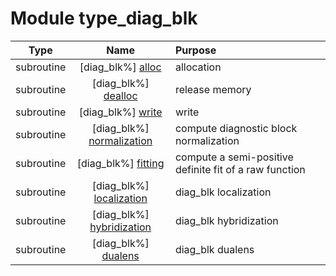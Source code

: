 # Module type_diag_blk

| Type | Name | Purpose |
| :--: | :--: | :---------- |
| subroutine | [diag_blk%] [alloc](https://github.com/benjaminmenetrier/bump/tree/master/src/type_diag_blk.F90#L62) | allocation |
| subroutine | [diag_blk%] [dealloc](https://github.com/benjaminmenetrier/bump/tree/master/src/type_diag_blk.F90#L142) | release memory |
| subroutine | [diag_blk%] [write](https://github.com/benjaminmenetrier/bump/tree/master/src/type_diag_blk.F90#L165) | write |
| subroutine | [diag_blk%] [normalization](https://github.com/benjaminmenetrier/bump/tree/master/src/type_diag_blk.F90#L341) | compute diagnostic block normalization |
| subroutine | [diag_blk%] [fitting](https://github.com/benjaminmenetrier/bump/tree/master/src/type_diag_blk.F90#L408) | compute a semi-positive definite fit of a raw function |
| subroutine | [diag_blk%] [localization](https://github.com/benjaminmenetrier/bump/tree/master/src/type_diag_blk.F90#L669) | diag_blk localization |
| subroutine | [diag_blk%] [hybridization](https://github.com/benjaminmenetrier/bump/tree/master/src/type_diag_blk.F90#L714) | diag_blk hybridization |
| subroutine | [diag_blk%] [dualens](https://github.com/benjaminmenetrier/bump/tree/master/src/type_diag_blk.F90#L787) | diag_blk dualens |
